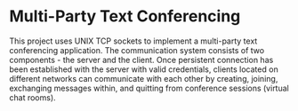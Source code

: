 # Multi-Party Text Conferencing 

This project uses UNIX TCP sockets to implement a multi-party text conferencing
application. The communication system consists of two components - the server and the client. Once persistent connection has been established with the server with valid credentials, clients located on different networks can communicate with each other by creating, joining, exchanging messages within, and quitting from conference sessions (virtual chat rooms). 